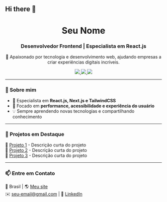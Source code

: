 ## Hi there 👋

<h1 align="center">Seu Nome</h1>
<h3 align="center">Desenvolvedor Frontend | Especialista em React.js</h3>

<p align="center">
  🚀 Apaixonado por tecnologia e desenvolvimento web, ajudando empresas a criar experiências digitais incríveis.
</p>

<p align="center">
  <a href="https://linkedin.com/in/seu-perfil" target="_blank">
    <img src="https://img.shields.io/badge/-LinkedIn-0077B5?style=flat&logo=linkedin&logoColor=white" />
  </a>
  <a href="mailto:seu-email@gmail.com">
    <img src="https://img.shields.io/badge/-Email-D14836?style=flat&logo=gmail&logoColor=white" />
  </a>
  <a href="https://seusite.com">
    <img src="https://img.shields.io/badge/-Portfólio-000?style=flat&logo=vercel&logoColor=white" />
  </a>
</p>

---

### 📌 Sobre mim
- 🎨 Especialista em **React.js, Next.js e TailwindCSS**
- 🎯 Focado em **performance, acessibilidade e experiência do usuário**
- 💡 Sempre aprendendo novas tecnologias e compartilhando conhecimento

---

### 🚀 Projetos em Destaque
📌 [Projeto 1](https://github.com/seu-usuario/projeto-1) - Descrição curta do projeto  
📌 [Projeto 2](https://github.com/seu-usuario/projeto-2) - Descrição curta do projeto  
📌 [Projeto 3](https://github.com/seu-usuario/projeto-3) - Descrição curta do projeto  

---

### 📫 Entre em Contato
📍 Brasil | 🌎 [Meu site](https://seusite.com)  
✉️ seu-email@gmail.com | 💼 [LinkedIn](https://linkedin.com/in/seu-perfil)  
